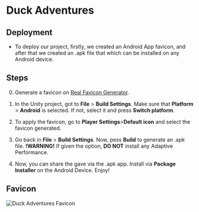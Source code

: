 # Duck Adventures

## Deployment

* To deploy our project, firstly, we created an Android App favicon, and after that we created an .apk file that which can be installed on any Android device.

## Steps
0. Generate a favicon on [Real Favicon Generator](https://realfavicongenerator.net/).

1. In the Unity project, got to **File** > **Build Settings**. Make sure that **Platform** > **Android** is selected. If not, select it and press **Switch platform**.

2. To apply the favicon, go to **Player Settings**>**Default icon** and select the favicon generated.

3. Go back in **File** > **Build Settings**. Now, pess **Build** to generate an .apk file. **!WARNING!** If given the option, **DO NOT** install any Adaptive Performance.

4. Now, you can share the gave via the .apk app. Install via **Package Installer** on the Android Device. Enjoy!

## Favicon
<img src="./gallery/favicon.png" alt="Duck Adventures Favicon" />